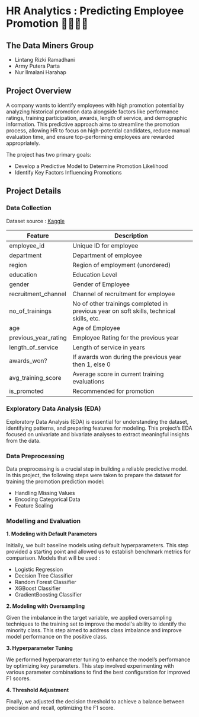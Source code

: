 # HR Analytics : Predicting Employee Promotion 🧑‍💼👩‍💼

## The Data Miners Group 
- Lintang Rizki Ramadhani
- Army Putera Parta
- Nur Ilmalani Harahap
  
## Project Overview
A company wants to identify employees with high promotion potential by analyzing historical promotion data alongside factors like performance ratings, training participation, awards, length of service, and demographic information. This predictive approach aims to streamline the promotion process, allowing HR to focus on high-potential candidates, reduce manual evaluation time, and ensure top-performing employees are rewarded appropriately.

The project has two primary goals:

- Develop a Predictive Model to Determine Promotion Likelihood
- Identify Key Factors Influencing Promotions

## Project Details
### Data Collection
Dataset source : [Kaggle](https://www.kaggle.com/datasets/arashnic/hr-ana/data)
<div style="justify-content: center;">

| Feature              | Description                                                   |
|----------------------|---------------------------------------------------------------|
| employee_id          | Unique ID for employee                                        |
| department           | Department of employee                                        |
| region               | Region of employment (unordered)                              |
| education            | Education Level                                               |
| gender               | Gender of Employee                                            |
| recruitment_channel  | Channel of recruitment for employee                           |
| no_of_trainings      | No of other trainings completed in previous year on soft skills, technical skills, etc. |
| age                  | Age of Employee                                               |
| previous_year_rating | Employee Rating for the previous year                         |
| length_of_service    | Length of service in years                                    |
| awards_won?          | If awards won during the previous year then 1, else 0        |
| avg_training_score   | Average score in current training evaluations                 |
| is_promoted          | Recommended for promotion                                     |

</div>

### Exploratory Data Analysis (EDA)

Exploratory Data Analysis (EDA) is essential for understanding the dataset, identifying patterns, and preparing features for modeling. This project’s EDA focused on univariate and bivariate analyses to extract  meaningful insights from the data.

### Data Preprocessing

Data preprocessing is a crucial step in building a reliable predictive model. In this project, the following steps were taken to prepare the dataset for training the promotion prediction model:
  - Handling Missing Values
  - Encoding Categorical Data
  - Feature Scaling
  
### Modelling and Evaluation
**1. Modeling with Default Parameters**

Initially, we built baseline models using default hyperparameters. This step provided a starting point and allowed us to establish benchmark metrics for comparison. Models that will be used :
- Logistic Regression
- Decision Tree Classifier
- Random Forest Classifier
- XGBoost Classifier
- GradientBoosting Classifier

**2. Modeling with Oversampling**
   
  Given the imbalance in the target variable, we applied oversampling techniques to the training set to improve the model's ability to identify the minority class. This step aimed to address class imbalance and improve model performance on the positive class. 

**3. Hyperparameter Tuning**
   
  We performed hyperparameter tuning to enhance the model’s performance by optimizing key parameters. This step involved experimenting with various parameter combinations to find the best configuration for improved F1 scores.

**4. Threshold Adjustment**
   
  Finally, we adjusted the decision threshold to achieve a balance between precision and recall, optimizing the F1 score.

